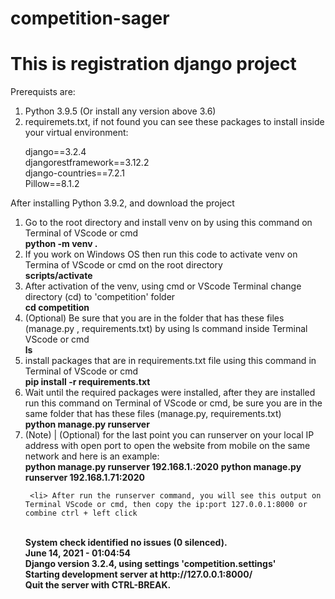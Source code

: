 # competition-sager

<h1> This is registration django project </h1>
<p> Prerequists are: </p>
<ol>
 <li> Python 3.9.5 (Or install any version above 3.6)</li>
 <li> requiremets.txt, if not found you can see these packages to install inside your virtual environment:</li>
 <p> 
     django==3.2.4
  <br>
     djangorestframework==3.12.2
  <br>
     django-countries==7.2.1
  <br>
     Pillow==8.1.2 
  <br>
 <p>
</ol>

<p> After installing Python 3.9.2, and download the project </p>
<ol>
 <li> Go to the root directory and install venv on by using this command on Terminal of VScode or cmd 
  <br>
  <strong >python -m venv . </strong> 
 </li>
 <li> If you work on Windows OS then run this code to activate venv on Termina of VScode or cmd on the root directory
  <br>
  <strong >scripts/activate</strong> 
 </li>
  <li> After activation of the venv, using cmd or VScode Terminal change directory (cd) to 'competition' folder
  <br>
  <strong >cd competition</strong> 
 </li>
   <li>(Optional) Be sure that you are in the folder that has these files (manage.py , requirements.txt) by using ls command inside Terminal VScode or cmd
  <br>
  <strong >ls</strong> 
 </li>
    <li> install packages that are in requirements.txt file using this command in Terminal of VScode or cmd
  <br>
  <strong >pip install -r requirements.txt</strong> 
 </li>
 
  <li> Wait until the required packages were installed, after they are installed run this command on Terminal of VScode or cmd, be sure you are in the same folder that has these files (manage.py, requirements.txt)
  <br>
  <strong >python manage.py runserver</strong> 
 </li>
 
   <li> (Note) | (Optional) for the last point you can runserver on your local IP address with open port to open the website from mobile on the same network and here is an example:
  <br>
  <strong >python manage.py runserver 192.168.1.<your_last_ip_number>:2020</strong>
    <strong>python manage.py runserver 192.168.1.71:2020</strong>
 </li>

     <li> After run the runserver command, you will see this output on Terminal VScode or cmd, then copy the ip:port 127.0.0.1:8000 or combine ctrl + left click 
  <br>
  <strong >System check identified no issues (0 silenced).
            <br>
           June 14, 2021 - 01:04:54
            <br>
           Django version 3.2.4, using settings 'competition.settings'
            <br>
           Starting development server at http://127.0.0.1:8000/
            <br>
           Quit the server with CTRL-BREAK.
 </strong> 
 </li>
 </ol>
